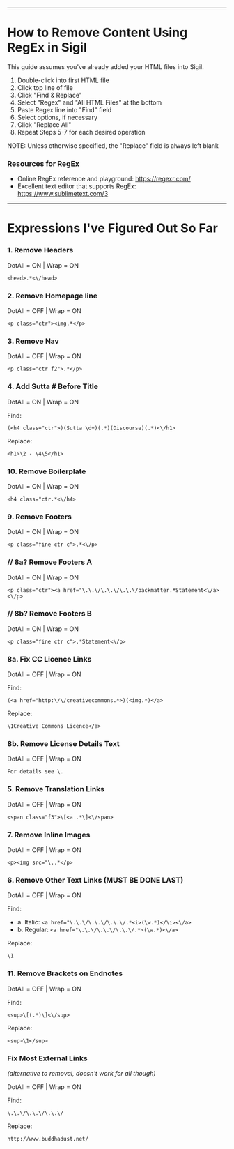 -------------------------------

# How to Remove Content Using RegEx in Sigil

This guide assumes you've already added your HTML files into Sigil.

1. Double-click into first HTML file
2. Click top line of file
3. Click "Find & Replace"
4. Select "Regex" and "All HTML Files" at the bottom
5. Paste Regex line into "Find" field
6. Select options, if necessary
7. Click "Replace All"
8. Repeat Steps 5-7 for each desired operation

NOTE: Unless otherwise specified, the "Replace" field is always left blank

### Resources for RegEx

* Online RegEx reference and playground: https://regexr.com/
* Excellent text editor that supports RegEx: https://www.sublimetext.com/3

-------------------------------

# Expressions I've Figured Out So Far

### 1. Remove Headers
DotAll = ON | Wrap = ON

`<head>.*<\/head>`


### 2. Remove Homepage line
DotAll = OFF | Wrap = ON

`<p class="ctr"><img.*</p>`


### 3. Remove Nav
DotAll = OFF | Wrap = ON

`<p class="ctr f2">.*</p>`


### 4. Add Sutta # Before Title
DotAll = ON | Wrap = ON

Find:

`(<h4 class="ctr">)(Sutta \d+)(.*)(Discourse)(.*)<\/h1>`

Replace:

`<h1>\2 - \4\5</h1>`


### 10. Remove Boilerplate
DotAll = ON | Wrap = ON

`<h4 class="ctr.*<\/h4>`


### 9. Remove Footers
DotAll = ON | Wrap = ON

`<p class="fine ctr c">.*<\/p>`


### // 8a? Remove Footers A
DotAll = ON | Wrap = ON

`<p class="ctr"><a href="\.\.\/\.\.\/\.\.\/backmatter.*Statement<\/a><\/p>`


### // 8b? Remove Footers B
DotAll = ON | Wrap = ON

`<p class="fine ctr c">.*Statement<\/p>`


### 8a. Fix CC Licence Links
DotAll = OFF | Wrap = ON

Find:

`(<a href="http:\/\/creativecommons.*>)(<img.*)</a>`

Replace:

`\1Creative Commons Licence</a>`


### 8b. Remove License Details Text
DotAll = OFF | Wrap = ON

`For details see \.`


### 5. Remove Translation Links
DotAll = OFF | Wrap = ON

`<span class="f3">\[<a .*\]<\/span>`


### 7. Remove Inline Images
DotAll = OFF | Wrap = ON

`<p><img src="\..*</p>`


### 6. Remove Other Text Links (MUST BE DONE LAST)
DotAll = OFF | Wrap = ON

Find:
* a. Italic: `<a href="\.\.\/\.\.\/\.\.\/.*<i>(\w.*)</\i><\/a>`
* b. Regular: `<a href="\.\.\/\.\.\/\.\.\/.*>(\w.*)<\/a>`

Replace:

`\1`


### 11. Remove Brackets on Endnotes
DotAll = OFF | Wrap = ON

Find:

`<sup>\[(.*)\]<\/sup>`

Replace:

`<sup>\1</sup>`


### Fix Most External Links
_(alternative to removal, doesn't work for all though)_

DotAll = OFF | Wrap = ON

Find:

`\.\.\/\.\.\/\.\.\/`

Replace:

`http://www.buddhadust.net/`
